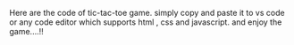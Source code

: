 Here are the code of tic-tac-toe game.
simply copy and paste it to vs code or any code editor which supports html , css and javascript.
and enjoy the game....!!
